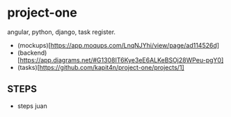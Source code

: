# project-one
angular, python, django, task register.

- (mockups)[https://app.moqups.com/LnqNJYhi/view/page/ad114526d]
- (backend)[https://app.diagrams.net/#G1308IT6Kye3eE6ALKeBSOj28WPeu-pgY0]
- (tasks)[https://github.com/kapit4n/project-one/projects/1]

## STEPS
- steps juan
